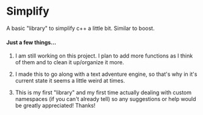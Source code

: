 # Simplify
A basic "library" to simplify c++ a little bit. Similar to boost. 


#### Just a few things... ####

1. I am still working on this project. I plan to add more functions as I think of them and to clean it up/organize it more.

2. I made this to go along with a text adventure engine, so that's why in it's current state it seems a little weird at times. 

3. This is my first "library" and my first time actually dealing with custom namespaces (if you can't already tell) so any suggestions or help would be greatly appreciated! Thanks!
